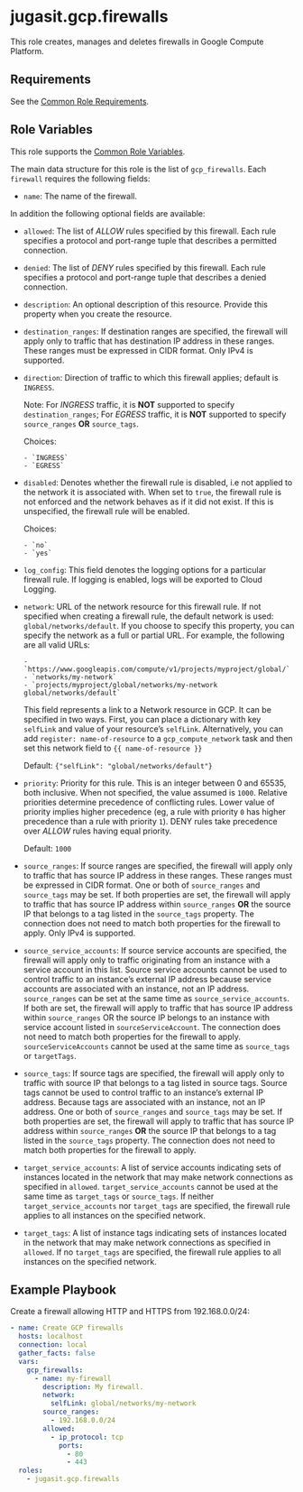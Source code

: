 jugasit.gcp.firewalls
=====================

This role creates, manages and deletes firewalls in Google Compute Platform.

Requirements
------------

See the [Common Role Requirements](https://gitlab.com/jugasit/ansible/gcp/-/blob/main/README.md#common-role-requirements).

Role Variables
--------------

This role supports the [Common Role Variables](https://gitlab.com/jugasit/ansible/gcp/-/blob/main/README.md#common-role-variables).

The main data structure for this role is the list of `gcp_firewalls`. Each `firewall` requires the following fields:

- `name`: The name of the firewall.

In addition the following optional fields are available:

- `allowed`: The list of *ALLOW* rules specified by this firewall. Each rule specifies a protocol and port-range tuple that describes a permitted connection.
- `denied`: The list of *DENY* rules specified by this firewall. Each rule specifies a protocol and port-range tuple that describes a denied connection.
- `description`: An optional description of this resource. Provide this property when you create the resource.
- `destination_ranges`: If destination ranges are specified, the firewall will apply only to traffic that has destination IP address in these ranges. These ranges must be expressed in CIDR format. Only IPv4 is supported.
- `direction`: Direction of traffic to which this firewall applies; default is `INGRESS`.

    Note: For *INGRESS* traffic, it is **NOT** supported to specify `destination_ranges`;
    For *EGRESS* traffic, it is **NOT** supported to specify `source_ranges` **OR** `source_tags`.

    Choices:

      - `INGRESS`
      - `EGRESS`

- `disabled`: Denotes whether the firewall rule is disabled, i.e not applied to the network it is associated with.
    When set to `true`, the firewall rule is not enforced and the network behaves as if it did not exist.
    If this is unspecified, the firewall rule will be enabled.

    Choices:

      - `no`
      - `yes`

- `log_config`: This field denotes the logging options for a particular firewall rule.
    If logging is enabled, logs will be exported to Cloud Logging.

- `network`: URL of the network resource for this firewall rule.
    If not specified when creating a firewall rule, the default network is used: `global/networks/default`.
    If you choose to specify this property, you can specify the network as a full or partial URL.
    For example, the following are all valid URLs:

      - `https://www.googleapis.com/compute/v1/projects/myproject/global/`
      - `networks/my-network`
      - `projects/myproject/global/networks/my-network global/networks/default`

    This field represents a link to a Network resource in GCP. It can be specified in two ways.
    First, you can place a dictionary with key `selfLink` and value of your resource’s `selfLink`.
    Alternatively, you can add `register: name-of-resource` to a `gcp_compute_network` task
    and then set this network field to `{{ name-of-resource }}`

    Default: `{"selfLink": "global/networks/default"}`

- `priority`: Priority for this rule. This is an integer between 0 and 65535, both inclusive.
    When not specified, the value assumed is `1000`. Relative priorities determine precedence of conflicting rules.
    Lower value of priority implies higher precedence
    (eg, a rule with priority `0` has higher precedence than a rule with priority `1`).
    DENY rules take precedence over *ALLOW* rules having equal priority.

    Default: `1000`

- `source_ranges`: If source ranges are specified, the firewall will apply only to traffic that has source IP address
    in these ranges. These ranges must be expressed in CIDR format.
    One or both of `source_ranges` and `source_tags` may be set.
    If both properties are set, the firewall will apply to traffic that has source IP address
    within `source_ranges` **OR** the source IP that belongs to a tag listed in the `source_tags` property.
    The connection does not need to match both properties for the firewall to apply. Only IPv4 is supported.

- `source_service_accounts`: If source service accounts are specified,
    the firewall will apply only to traffic originating from an instance with a service account in this list.
    Source service accounts cannot be used to control traffic to an instance’s external IP address because service
    accounts are associated with an instance, not an IP address. `source_ranges` can be set at the same time
    as `source_service_accounts`. If both are set, the firewall will apply to traffic that has source IP address
    within `source_ranges` OR the source IP belongs to an instance with service account listed in
    `sourceServiceAccount`. The connection does not need to match both properties for the firewall to apply.
    `sourceServiceAccounts` cannot be used at the same time as `source_tags` or `targetTags`.

- `source_tags`: If source tags are specified, the firewall will apply only to traffic with source IP that belongs to a
    tag listed in source tags. Source tags cannot be used to control traffic to an instance’s external IP address.
    Because tags are associated with an instance, not an IP address.
    One or both of `source_ranges` and `source_tags` may be set.
    If both properties are set, the firewall will apply to traffic that has source IP address within `source_ranges`
    **OR** the source IP that belongs to a tag listed in the `source_tags` property.
    The connection does not need to match both properties for the firewall to apply.

- `target_service_accounts`: A list of service accounts indicating sets of instances located in the network that may
    make network connections as specified in `allowed`.
    `target_service_accounts` cannot be used at the same time as `target_tags` or `source_tags`.
    If neither `target_service_accounts` nor `target_tags` are specified, the firewall rule applies to all instances on
    the specified network.

- `target_tags`: A list of instance tags indicating sets of instances located in the network that may make network
    connections as specified in `allowed`.
    If no `target_tags` are specified, the firewall rule applies to all instances on the specified network.

Example Playbook
----------------

Create a firewall allowing HTTP and HTTPS from 192.168.0.0/24:

```yaml
- name: Create GCP firewalls
  hosts: localhost
  connection: local
  gather_facts: false
  vars:
    gcp_firewalls:
      - name: my-firewall
        description: My firewall.
        network:
          selfLink: global/networks/my-network
        source_ranges:
          - 192.168.0.0/24
        allowed:
          - ip_protocol: tcp
            ports:
              - 80
              - 443
  roles:
    - jugasit.gcp.firewalls
```
